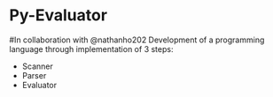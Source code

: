 # Py-Evaluator
#In collaboration with @nathanho202
Development of a programming language through implementation of 3 steps:
- Scanner
- Parser
- Evaluator
